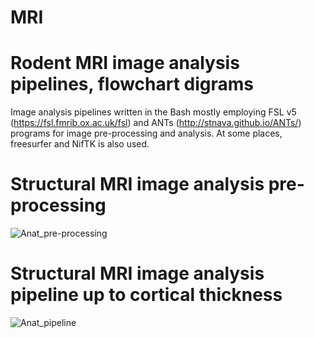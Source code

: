 #                       MRI
# Rodent MRI image analysis pipelines, flowchart digrams

Image analysis pipelines written in the Bash mostly employing FSL v5 (https://fsl.fmrib.ox.ac.uk/fsl) and ANTs (http://stnava.github.io/ANTs/) programs for image pre-processing and analysis. At some places, freesurfer and NifTK is also used.

# Structural MRI image analysis pre-processing
![Anat_pre-processing](https://user-images.githubusercontent.com/78094939/135228509-d15c42dd-bc68-4363-9a3a-aab27a8bc12f.png)
# Structural MRI image analysis pipeline up to cortical thickness
![Anat_pipeline](https://user-images.githubusercontent.com/78094939/135229030-102e5b27-4f20-4fb2-abc8-edf1ac363e41.png)
